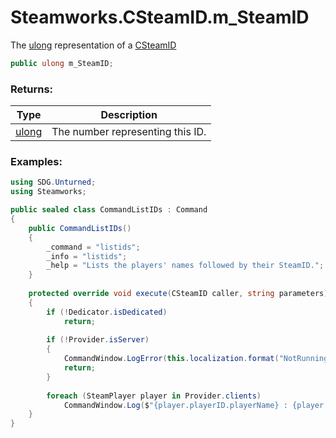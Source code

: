 # Steamworks.CSteamID.m_SteamID

The [ulong](https://docs.microsoft.com/en-us/dotnet/api/system.uint64?view=netframework-3.5) representation of a [CSteamID](scripting/steamworks/csteamid)

```c#
public ulong m_SteamID;
```

### Returns:

Type | Description
------------ | -------------
[ulong](https://docs.microsoft.com/en-us/dotnet/api/system.uint64?view=netframework-3.5) | The number representing this ID.

### Examples:

```C#
using SDG.Unturned;
using Steamworks;

public sealed class CommandListIDs : Command
{
	public CommandListIDs()
	{
		_command = "listids";
		_info = "listids";
		_help = "Lists the players' names followed by their SteamID.";
	}
	
	protected override void execute(CSteamID caller, string parameters)
	{
		if (!Dedicator.isDedicated)
			return;
		
		if (!Provider.isServer)
		{
			CommandWindow.LogError(this.localization.format("NotRunningErrorText"));
			return;
		}
		
		foreach (SteamPlayer player in Provider.clients)
			CommandWindow.Log($"{player.playerID.playerName} : {player.playerID.steamID.m_SteamID}");
	}
}
```

